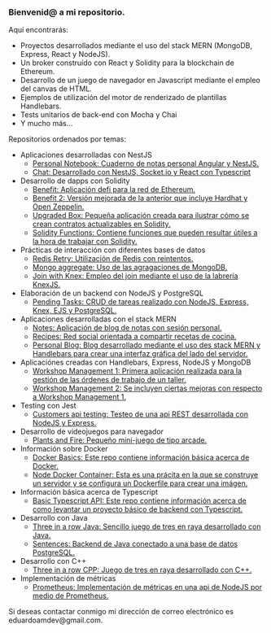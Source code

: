 <h3>Bienvenid@ a mi repositorio.</h3>

<p>Aquí encontrarás:</p>

<ul>

<li>Proyectos desarrollados mediante el uso del stack MERN (MongoDB, Express, React y NodeJS).</li>
<li>Un broker construído con React y Solidity para la blockchain de Ethereum.</li>
<li>Desarrollo de un juego de navegador en Javascript mediante el empleo del canvas de HTML.</li>
<li>Ejemplos de utilización del motor de renderizado de plantillas Handlebars.</li>
<li>Tests unitarios de back-end con Mocha y Chai</li>
<li>Y mucho más...</li>

</ul>

<p>Repositorios ordenados por temas:</p>

<ul>
  
<li>
<span>Aplicaciones desarrolladas con NestJS</span>
<ul>
<li>
<a href="https://github.com/eduardoamdev/personal-notebook">Personal Notebook: Cuaderno de notas personal Angular y NestJS.</a>
</li>
<li>
<a href="https://github.com/eduardoamdev/chat">Chat: Desarrollado con NestJS, Socket.io y React con Typescript</a>
</li>
</ul>
</li>

<li>
<span>Desarrollo de dapps con Solidity</span>
<ul>
<li>
<a href="https://github.com/eduardoamdev/benefit">Benefit: Aplicación defi para la red de Ethereum.</a>
</li>
<li>
<a href="https://github.com/eduardoamdev/Benefit2">Benefit 2: Versión mejorada de la anterior que incluye Hardhat y Open Zeppelin.</a>
</li>
<li>
<a href="https://github.com/eduardoamdev/upgraded-box">Upgraded Box: Pequeña aplicación creada para ilustrar cómo se crean contratos actualizables en Solidity.</a>
</li>
<li>
<a href="https://github.com/eduardoamdev/solidity-functions">Solidity Functions: Contiene funciones que pueden resultar útiles a la hora de trabajar con Solidity.</a>
</li>
</ul>
</li>

<li>
<span>Prácticas de interacción con diferentes bases de datos</span>
<ul>
<li>
<a href="https://github.com/eduardoamdev/redis-retry">Redis Retry: Utilización de Redis con reintentos.</a>
</li>
<li>
<a href="https://github.com/eduardoamdev/mongodb-aggregate">Mongo aggregate: Uso de las agragaciones de MongoDB.</a>
</li>
<li>
<a href="https://github.com/eduardoamdev/join-with-knex">Join with Knex: Empleo del join mediante el uso de la labrería KnexJS.</a>
</li>
</ul>
</li>

<li>
<span>Elaboración de un backend con NodeJS y PostgreSQL</span>
<ul>
<li>
<a href="https://github.com/eduardoamdev/pending-tasks">Pending Tasks: CRUD de tareas realizado con NodeJS, Express, Knex, EJS y PostgreSQL.</a>
</li>
</ul>
</li>

<li>
<span>Aplicaciones desarrolladas con el stack MERN</span>
<ul>
<li>
<a href="https://github.com/eduardoamdev/notes">Notes: Aplicación de blog de notas con sesión personal.</a>
</li>
<li>
<a href="https://github.com/eduardoamdev/recipes">Recipes: Red social orientada a compartir recetas de cocina.</a>
</li>
<li>
<a href="https://github.com/eduardoamdev/personal-blog">Personal Blog: Blog desarrollado mediante el uso des stack MERN y Handlebars para crear una interfaz gráfica del lado del servidor.</a>
</li>
</ul>
</li>

<li>
<span>Aplicaciónes creadas con Handlebars, Express, NodeJS y MongoDB</span>
<ul>
<li>
<a href="https://github.com/eduardoamdev/workshop-management-1">Workshop Management 1: Primera aplicación realizada para la gestión de las órdenes de trabajo de un taller.</a>
</li>
<li>
<a href="https://github.com/eduardoamdev/workshop-management-2">Workshop Management 2: Se incluyen ciertas mejoras con respecto a Workshop Management 1.</a>
</li>
</ul>
</li>
  
<li>
<span>Testing con Jest</span>
<ul>
<li>
<a href="https://github.com/eduardoamdev/customers-api-testing">Customers api testing: Testeo de una api REST desarrollada con NodeJS y Express.</a>
</li>
</ul>
</li>

<li>
<span>Desarrollo de videojuegos para navegador</span>
<ul>
<li>
<a href="https://github.com/eduardoamdev/plants-and-fire">Plants and Fire: Pequeño mini-juego de tipo arcade.</a>
</li>
</ul>
</li>
  
<li>
<span>Información sobre Docker</span>
<ul>
<li>
<a href="https://github.com/eduardoamdev/docker-basics">Docker Basics: Este repo contiene información básica acerca de Docker.</a>
</li>
<li>
<a href="https://github.com/eduardoamdev/node-docker-container">Node Docker Container: Esta es una prácita en la que se construye un servidor y se configura un Dockerfile para crear una imágen.</a>
</li>
</ul>
</li>

<li>
<span>Información básica acerca de Typescript</span>
<ul>
<li>
<a href="https://github.com/eduardoamdev/basic-typescript-api">Basic Typescript API: Este repo contiene información acerca de como levantar un proyecto básico de backend con Typescript.</a>
</li>
</ul>
</li>
  
<li>
<span>Desarrollo con Java</span>
<ul>
<li>
<a href="https://github.com/eduardoamdev/three-in-a-row-java">Three in a row Java: Sencillo juego de tres en raya desarrollado con Java.</a>
</li>
<li>
<a href="https://github.com/eduardoamdev/sentences">Sentences: Backend de Java conectado a una base de datos PostgreSQL.</a>
</li>
</ul>
</li>

<li>
<span>Desarrollo con C++</span>
<ul>
<li>
<a href="https://github.com/eduardoamdev/three-in-a-row-cpp">Three in a row CPP: Juego de tres en raya desarrollado con C++.</a>
</li>
</ul>
</li>
  
<li>
<span>Implementación de métricas</span>
<ul>
<li>
<a href="https://github.com/eduardoamdev/prometheus">Prometheus: Implementación de métricas en una api de NodeJS por medio de Prometheus.</a>
</li>
</ul>
</li>

</ul>

<p>Si deseas contactar conmigo mi dirección de correo electrónico es eduardoamdev@gmail.com.</p>
